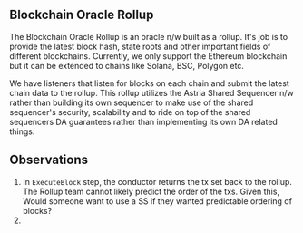 ## Blockchain Oracle Rollup

The Blockchain Oracle Rollup is an oracle n/w built as a rollup. It's job is to provide the latest block hash, state roots and other important fields of different blockchains.
Currently, we only support the Ethereum blockchain but it can be extended to chains like Solana, BSC, Polygon etc. 

We have listeners that listen for blocks on each chain and submit the latest chain data to the rollup. This rollup utilizes the Astria Shared Sequencer n/w rather than building its own sequencer
to make use of the shared sequencer's security, scalability and to ride on top of the shared sequencers DA guarantees rather than implementing its own DA related things.


## Observations

1. In `ExecuteBlock` step, the conductor returns the tx set back to the rollup. The Rollup team cannot likely predict the order of the txs. Given this, Would someone want to use a SS if they wanted predictable ordering of blocks?
2. 
